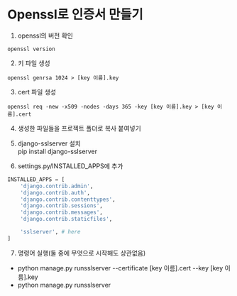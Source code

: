 # Openssl로 인증서 만들기

1. openssl의 버전 확인
```terminal
openssl version
```
2. 키 파일 생성
```terminal
openssl genrsa 1024 > [key 이름].key
```

3. cert 파일 생성
```terminal
openssl req -new -x509 -nodes -days 365 -key [key 이름].key > [key 이름].cert
```

4. 생성한 파일들을 프로젝트 폴더로 복사 붙여넣기

5. django-sslserver 설치<br>
pip install django-sslserver

6. settings.py/INSTALLED_APPS에 추가

```python
INSTALLED_APPS = [
    'django.contrib.admin',
    'django.contrib.auth',
    'django.contrib.contenttypes',
    'django.contrib.sessions',
    'django.contrib.messages',
    'django.contrib.staticfiles',

    'sslserver', # here
]
```

7. 명령어 실행(둘 중에 무엇으로 시작해도 상관없음)
- python manage.py runsslserver --certificate [key 이름].cert --key [key 이름].key
- python manage.py runsslserver
